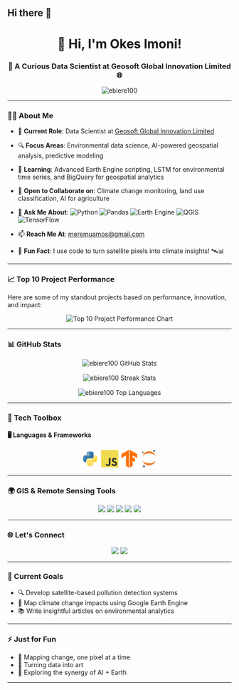 ## Hi there 👋

<!--
**ebiere100/ebiere100** is a ✨ _special_ ✨ repository because its `README.md` (this file) appears on your GitHub profile.

Here are some ideas to get you started:

- 🔭 I’m currently working on ...
- 🌱 I’m currently learning ...
- 👯 I’m looking to collaborate on ...
- 🤔 I’m looking for help with ...
- 💬 Ask me about ...
- 📫 How to reach me: ...
- 😄 Pronouns: ...
- ⚡ Fun fact: ...
-->
<h1 align="center">👋 Hi, I'm Okes Imoni!</h1>
<h3 align="center">🚀 A Curious Data Scientist at Geosoft Global Innovation Limited 🌐</h3>

<p align="center">
  <img src="https://komarev.com/ghpvc/?username=ebiere100&label=Profile%20views&color=0e75b6&style=flat" alt="ebiere100" />
</p>

---

### 👨‍💻 About Me

- 🏢 **Current Role**: Data Scientist at [Geosoft Global Innovation Limited](#)
- 🔍 **Focus Areas**: Environmental data science, AI-powered geospatial analysis, predictive modeling
- 🌱 **Learning**: Advanced Earth Engine scripting, LSTM for environmental time series, and BigQuery for geospatial analytics
- 🤝 **Open to Collaborate on**: Climate change monitoring, land use classification, AI for agriculture
- 💬 **Ask Me About**:
  ![Python](https://img.shields.io/badge/-Python-3776AB?style=for-the-badge&logo=python&logoColor=white)
  ![Pandas](https://img.shields.io/badge/-Pandas-150458?style=for-the-badge&logo=pandas&logoColor=white)
  ![Earth Engine](https://img.shields.io/badge/-EarthEngine-34A853?style=for-the-badge&logo=googleearth&logoColor=white)
  ![QGIS](https://img.shields.io/badge/-QGIS-589632?style=for-the-badge&logo=qgis&logoColor=white)
  ![TensorFlow](https://img.shields.io/badge/-TensorFlow-FF6F00?style=for-the-badge&logo=tensorflow&logoColor=white)

- 📫 **Reach Me At**: [meremuamos@gmail.com](mailto:meremuamos@gmail.com)
- 🧠 **Fun Fact**: I use code to turn satellite pixels into climate insights! 🛰️📊

---

### 📈 Top 10 Project Performance

Here are some of my standout projects based on performance, innovation, and impact:

<p align="center">
  <img src="https://quickchart.io/chart?c={type:'bar',data:{labels:['Land Cover (Warri)','Flood Mapping','Oil Spill (GEE)','NDVI Suite','Air Quality','GEE LST Model','Agri Health','Deforestation RS','Urban Trends','Wetlands Dashboard'],datasets:[{label:'Score',data:[95,90,88,85,80,78,75,72,70,68],backgroundColor:'rgba(54, 162, 235, 0.6)'}]},options:{indexAxis:'y',plugins:{legend:{display:false},title:{display:true,text:'Top 10 Project Performance'}},scales:{x:{min:0,max:100}}}}" alt="Top 10 Project Performance Chart" width="700"/>
</p>

---

### 📊 GitHub Stats  

<p align="center">
  <img align="center" src="https://github-readme-stats.vercel.app/api?username=ebiere100&show_icons=true&hide_border=true&theme=tokyonight" alt="ebiere100 GitHub Stats" />
</p>  
<p align="center">
  <img align="center" src="https://github-readme-streak-stats.herokuapp.com/?user=ebiere100&theme=tokyonight&hide_border=true" alt="ebiere100 Streak Stats" />
</p>  
<p align="center">
  <img align="center" src="https://github-readme-stats.vercel.app/api/top-langs/?username=ebiere100&layout=compact&theme=tokyonight&hide_border=true" alt="ebiere100 Top Languages" />
</p>  

---

### 🧰 Tech Toolbox

#### 🖥️ Languages & Frameworks
<p align="center">
  <a href="#"><img src="https://raw.githubusercontent.com/devicons/devicon/master/icons/python/python-original.svg" width="40" height="40" alt="Python" /></a>
  <a href="#"><img src="https://raw.githubusercontent.com/devicons/devicon/master/icons/javascript/javascript-original.svg" width="40" height="40" alt="JavaScript" /></a>
  <a href="#"><img src="https://raw.githubusercontent.com/devicons/devicon/master/icons/tensorflow/tensorflow-original.svg" width="40" height="40" alt="TensorFlow" /></a>
  <a href="#"><img src="https://raw.githubusercontent.com/devicons/devicon/master/icons/jupyter/jupyter-original.svg" width="40" height="40" alt="Jupyter" /></a>
</p>

---

### 🌍 GIS & Remote Sensing Tools

<p align="center">
  <a href="https://earthengine.google.com/" target="_blank"><img src="https://img.shields.io/badge/Google%20Earth%20Engine-%234285F4.svg?style=for-the-badge&logo=googleearth&logoColor=white" /></a>
  <a href="https://qgis.org/" target="_blank"><img src="https://img.shields.io/badge/QGIS-%23A6CE39.svg?style=for-the-badge&logo=qgis&logoColor=white" /></a>
  <a href="https://www.esri.com/en-us/arcgis/about-arcgis/overview" target="_blank"><img src="https://img.shields.io/badge/ArcGIS-%23f47920.svg?style=for-the-badge&logo=arcgis&logoColor=white" /></a>
  <a href="https://saga-gis.sourceforge.io/en/index.html" target="_blank"><img src="https://img.shields.io/badge/SAGA%20GIS-%23005588.svg?style=for-the-badge&logo=geography&logoColor=white" /></a>
  <a href="https://postgis.net/" target="_blank"><img src="https://img.shields.io/badge/PostGIS-%234F5155.svg?style=for-the-badge&logo=postgresql&logoColor=white" /></a>
</p>

---

### 🌐 Let's Connect

<p align="center">
  <a href="https://linkedin.com/in/meremuamos" target="_blank"><img src="https://img.shields.io/badge/LinkedIn-%230A66C2.svg?style=for-the-badge&logo=linkedin&logoColor=white" /></a>
  <a href="mailto:meremuamos@gmail.com"><img src="https://img.shields.io/badge/Email-%23D14836.svg?style=for-the-badge&logo=gmail&logoColor=white" /></a>
</p>

---

### 🎯 Current Goals

- 🔍 Develop satellite-based pollution detection systems  
- 📡 Map climate change impacts using Google Earth Engine  
- 📚 Write insightful articles on environmental analytics  

---

### ⚡ Just for Fun  

- 🧭 Mapping change, one pixel at a time  
- 🎨 Turning data into art  
- 🤖 Exploring the synergy of AI + Earth  

---
